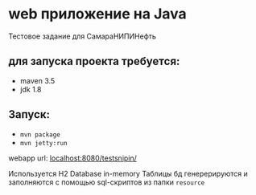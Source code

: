 # web приложение на Java

Тестовое задание для СамараНИПИНефть

для запуска проекта требуется:
----
* maven 3.5
* jdk 1.8

Запуск:
----
* `mvn package`
* `mvn jetty:run`

webapp url: <localhost:8080/testsnipin/>

Используется H2 Database in-memory
Таблицы бд генерерируются и заполняются с помощью sql-скриптов из папки `resource`